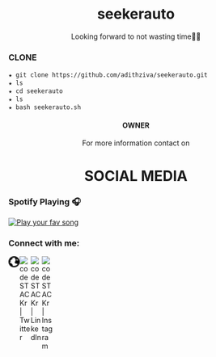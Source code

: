 <h1 align="center">seekerauto</h1>
<p align="center">
Looking forward to not wasting time🏴‍☠️
</p>


### CLONE
```
★ git clone https://github.com/adithziva/seekerauto.git
★ ls
★ cd seekerauto
★ ls
★ bash seekerauto.sh
```

<h4 align="center">OWNER</h4>
<p align="center">For more information contact on</p>
<h1 align="center">SOCIAL MEDIA</h1>

### Spotify Playing 🎧

[<img src="https://now-playing-codestackr.vercel.app/api/spotify-playing" alt="Play your fav song" width="350" />](https://open.spotify.com/playlist/3L8CNsaIunMjAIS8DnW1tc?si=gACMEF25SLiM4opjSofWNA)

### Connect with me:

[<img align="left" alt="blvcksec.ml" width="22px" src="https://raw.githubusercontent.com/iconic/open-iconic/master/svg/globe.svg" />][website]
[<img align="left" alt="codeSTACKr | Twitter" width="22px" src="https://cdn.jsdelivr.net/npm/simple-icons@v3/icons/twitter.svg" />][twitter]
[<img align="left" alt="codeSTACKr | LinkedIn" width="22px" src="https://cdn.jsdelivr.net/npm/simple-icons@v3/icons/linkedin.svg" />][linkedin]
[<img align="left" alt="codeSTACKr | Instagram" width="22px" src="https://cdn.jsdelivr.net/npm/simple-icons@v3/icons/instagram.svg" />][instagram]

<br />

[website]: http://blvcksec.ml
[twitter]: https://twitter.com/codeSTACKr
[instagram]: https://instagram.com/codeSTACKr
[linkedin]: https://linkedin.com/in/codeSTACKr

